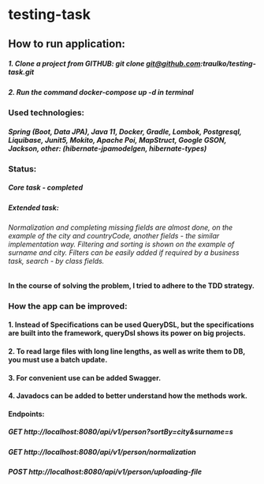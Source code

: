 # testing-task

## How to run application:
##### 1. Clone a project from GITHUB: git clone git@github.com:traulko/testing-task.git
##### 2. Run the command docker-compose up -d in terminal

### Used technologies:
##### Spring (Boot, Data JPA), Java 11, Docker, Gradle, Lombok, Postgresql, Liquibase, Junit5, Mokito, Apache Poi, MapStruct, Google GSON, Jackson, other: (hibernate-jpamodelgen, hibernate-types)

### Status:
##### Core task - completed
##### Extended task:
###### Normalization and completing missing fields are almost done, on the example of the city and countryCode, another fields - the similar implementation way. Filtering and sorting is shown on the example of surname and city. Filters can be easily added if required by a business task, search - by class fields.

#### In the course of solving the problem, I tried to adhere to the TDD strategy.
### How the app can be improved:
#### 1. Instead of **Specifications** can be used **QueryDSL**, but the specifications are built into the framework, queryDsl shows its power on big projects.
#### 2. To read large files with long line lengths, as well as write them to DB, you must use a **batch update**.
#### 3. For convenient use can be added **Swagger**.
#### 4. Javadocs can be added to better understand how the methods work.

#### Endpoints:
##### GET http://localhost:8080/api/v1/person?sortBy=city&surname=s 
##### GET http://localhost:8080/api/v1/person/normalization
##### POST http://localhost:8080/api/v1/person/uploading-file
